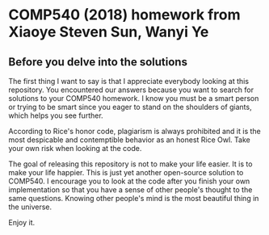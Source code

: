 # COMP540 (2018) homework from Xiaoye Steven Sun, Wanyi Ye

## Before you delve into the solutions

The first thing I want to say is that I appreciate everybody looking at this repository.
You encountered our answers because you want to search for solutions to your COMP540 homework.
I know you must be a smart person or trying to be smart since you eager to stand on the shoulders of giants, which helps you see further.

According to Rice's honor code, plagiarism is always prohibited and it is the most despicable and contemptible behavior as an honest Rice Owl. 
Take your own risk when looking at the code.

The goal of releasing this repository is not to make your life easier. It is to make your life happier. This is just yet another open-source solution to COMP540. I encourage you to look at the code after you finish your own implementation so that you have a sense of other people's thought to the same questions.
Knowing other people's mind is the most beautiful thing in the universe.

Enjoy it.
